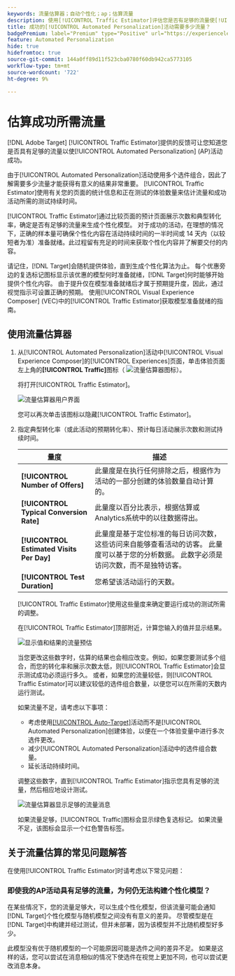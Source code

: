 ```yaml
---
keywords: 流量估算器；自动个性化；ap；估算流量
description: 使用[!UICONTROL Traffic Estimator]评估您是否有足够的流量使[!UICONTROL Automated Personalization]活动取得成功。
title: 成功的[!UICONTROL Automated Personalization]活动需要多少流量？
badgePremium: label="Premium" type="Positive" url="https://experienceleague.adobe.com/docs/target/using/introduction/intro.html?lang=en#premium newtab=true" tooltip="查看Target Premium中包含的内容。"
feature: Automated Personalization
hide: true
hidefromtoc: true
source-git-commit: 144a0ff89d11f523cba0780f60db942ca5773105
workflow-type: tm+mt
source-wordcount: '722'
ht-degree: 9%

---
```


# 估算成功所需流量

[!DNL Adobe Target] [!UICONTROL Traffic Estimator]提供的反馈可让您知道您是否具有足够的流量以使[!UICONTROL Automated Personalization] (AP)活动成功。

由于[!UICONTROL Automated Personalization]活动使用多个选件组合，因此了解需要多少流量才能获得有意义的结果非常重要。 [!UICONTROL Traffic Estimator]使用有关您的页面的统计信息和正在测试的体验数量来估计流量和成功活动所需的测试持续时间。

[!UICONTROL Traffic Estimator]通过比较页面的预计页面展示次数和典型转化率，确定是否有足够的流量来生成个性化模型。 对于成功的活动，在理想的情况下，正确的样本量可确保个性化内容在活动持续时间的一半时间或 14 天内（以较短者为准）准备就绪。此过程留有充足的时间来获取个性化内容并了解要交付的内容。

请记住，[!DNL Target]会随机提供体验，直到生成个性化算法为止。 每个优惠旁边的复选标记图标显示该优惠的模型何时准备就绪，[!DNL Target]何时能够开始提供个性化内容。 由于提升仅在模型准备就绪后才属于预期提升度，因此，通过视觉指示可设置正确的预期。 使用[!UICONTROL Visual Experience Composer] (VEC)中的[!UICONTROL Traffic Estimator]获取模型准备就绪的指南。

## 使用流量估算器

1. 从[!UICONTROL Automated Personalization]活动中[!UICONTROL Visual Experience Composer]的[!UICONTROL Experiences]页面，单击体验页面左上角的&#x200B;**[!UICONTROL Traffic]**&#x200B;图标（ ![流量估算器图标](/help/main/assets/icons/Gauge2.svg)）。

   将打开[!UICONTROL Traffic Estimator]。

   ![流量估算器用户界面](assets/ap-est.png)

   您可以再次单击该图标以隐藏[!UICONTROL Traffic Estimator]。

1. 指定典型转化率（或此活动的预期转化率）、预计每日活动展示次数和测试持续时间。

   | 量度 | 描述 |
   | --- | --- |
   | **[!UICONTROL Number of Offers]** | 此量度是在执行任何排除之后，根据作为活动的一部分创建的体验数量自动计算的。 |
   | **[!UICONTROL Typical Conversion Rate]** | 此量度以百分比表示，根据估算或Analytics系统中的以往数据得出。 |
   | **[!UICONTROL Estimated Visits Per Day]** | 此量度是基于定位标准的每日访问次数，这些访问来自能够查看活动的访客。 此量度可以基于您的分析数据。 此数字必须是访问次数，而不是独特访客。 |
   | **[!UICONTROL Test Duration]** | 您希望该活动运行的天数。 |

   [!UICONTROL Traffic Estimator]使用这些量度来确定要运行成功的测试所需的调整。

   在[!UICONTROL Traffic Estimator]顶部附近，计算您输入的值并显示结果。

   ![显示值和结果的流量预估](assets/ap-est-no.png)

   当您更改这些数字时，估算的结果也会相应改变。例如，如果您要测试多个组合，而您的转化率和展示次数太低，则[!UICONTROL Traffic Estimator]会显示测试成功必须运行多久。 或者，如果您的流量较低，则[!UICONTROL Traffic Estimator]可以建议较低的选件组合数量，以便您可以在所需的天数内运行测试。

   如果流量不足，请考虑以下事项：

   * 考虑使用[[!UICONTROL Auto-Target]](/help/main/c-activities/auto-target/auto-target-to-optimize.md)活动而不是[!UICONTROL Automated Personalization]创建体验，以便在一个体验变量中进行多次选件更改。
   * 减少[!UICONTROL Automated Personalization]活动中的选件组合数量。
   * 延长活动持续时间。

   调整这些数字，直到[!UICONTROL Traffic Estimator]指示您具有足够的流量，然后相应地设计测试。

   ![流量估算器显示足够的流量消息](assets/ap-est-yes.png)

   如果流量足够，[!UICONTROL Traffic]图标会显示绿色复选标记。 如果流量不足，该图标会显示一个红色警告标签。

## 关于流量估算的常见问题解答

在使用[!UICONTROL Traffic Estimator]时请考虑以下常见问题：

### 即使我的AP活动具有足够的流量，为何仍无法构建个性化模型？

在某些情况下，您的流量足够大，可以生成个性化模型，但该流量可能会通知[!DNL Target]个性化模型与随机模型之间没有有意义的差异。 尽管模型是在[!DNL Target]中构建并经过测试，但并未部署，因为该模型并不比随机模型好多少。

此模型没有优于随机模型的一个可能原因可能是选件之间的差异不足。 如果是这样的话，您可以尝试在消息相似的情况下使选件在视觉上更加不同，也可以尝试更改消息本身。